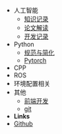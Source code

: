 * 人工智能
  * [知识记录](/docs/AI/Knowledge.md)
  * [论文解读](/docs/AI/Papers.md)
  * [开发记录](/docs/AI/Develop.md)
* Python
  * [规范与简化](/docs/CODE/Python/Specification.md)
  * [Pytorch](/docs/CODE/Python/Pytorch.md)
* CPP
* ROS
* 环境配置相关
* 其他
  * [前端开发](/docs/Others/Front-end.md)
  * [git](/docs/Others/git.md)
* **Links**
* [Github](https://github.com/ChrisDong-THU/BrainyBox)